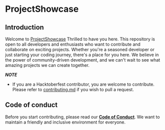 # ProjectShowcase


## Introduction

Welcome to [ProjectShowcase](https://github.com/JapmannKaur/ProjectShowcase/) Thrilled to have you here. This repository is open to all developers and enthusiasts who want to contribute and collaborate on exciting projects. Whether you're a seasoned developer or just starting your coding journey, there's a place for you here. We believe in the power of community-driven development, and we can't wait to see what amazing projects we can create together.

***NOTE***
- If you are a Hacktoberfest contributor, you are welcome to contribute. Please refer to [contributing.md]() if you wish to pull a request.

## Code of conduct
Before you start contributing, please read our [**Code of Conduct**](https://docs.github.com/en/site-policy/github-terms/github-community-code-of-conduct). We want to maintain a friendly and inclusive environment for everyone.
